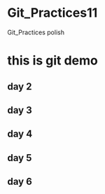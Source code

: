 # Git_Practices11
Git_Practices polish 
<h1>this is git demo</h1>
<h2>day 2</h2>
<h2>day 3</h2>
<h2>day 4</h2>
<h2>day 5</h2>
<h2>day 6</h2>
